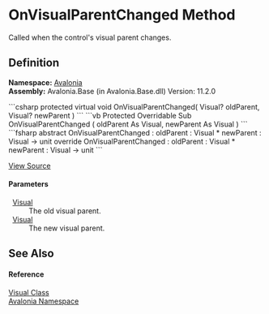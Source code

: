 # OnVisualParentChanged Method


Called when the control's visual parent changes.



## Definition
**Namespace:** <a href="N_Avalonia">Avalonia</a>  
**Assembly:** Avalonia.Base (in Avalonia.Base.dll) Version: 11.2.0

<Tabs groupId="api-code-preview">
<TabItem value="csharp" label="C#">
```csharp
protected virtual void OnVisualParentChanged(
	Visual? oldParent,
	Visual? newParent
)
```
</TabItem>
<TabItem value="vb" label="VB">
```vb
Protected Overridable Sub OnVisualParentChanged ( 
	oldParent As Visual,
	newParent As Visual
)
```
</TabItem>
<TabItem value="fsharp" label="F#">
```fsharp
abstract OnVisualParentChanged : 
        oldParent : Visual * 
        newParent : Visual -> unit 
override OnVisualParentChanged : 
        oldParent : Visual * 
        newParent : Visual -> unit 
```
</TabItem>
</Tabs>



<a href="https://github.com/AvaloniaUI/Avalonia/tree/master/src/Avalonia.Base/Visual.cs#L592" title="View the source code">View Source</a>



#### Parameters
<dl><dt>  <a href="T_Avalonia_Visual">Visual</a></dt><dd>The old visual parent.</dd><dt>  <a href="T_Avalonia_Visual">Visual</a></dt><dd>The new visual parent.</dd></dl>

## See Also


#### Reference
<a href="T_Avalonia_Visual">Visual Class</a>  
<a href="N_Avalonia">Avalonia Namespace</a>  
